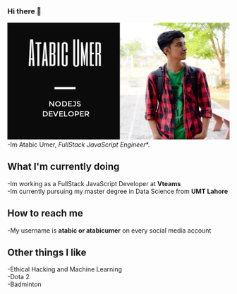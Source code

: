 ### Hi there 👋
![](https://github.com/Atabic/Atabic/blob/master/banner.jpg)   
-Im Atabic Umer, *FullStack JavaScript Engineer**.  


## What I'm currently doing

-Im working as a FullStack JavaScript Developer at **Vteams**  
-Im currently pursuing my master degree in Data Science from **UMT Lahore**


## How to reach me
-My username is **atabic or atabicumer** on every social media account

## Other things I like
-Ethical Hacking and Machine Learning  
-Dota 2   
-Badminton  
<!--
**Atabic/Atabic** is a ✨ _special_ ✨ repository because its `README.md` (this file) appears on your GitHub profile.
